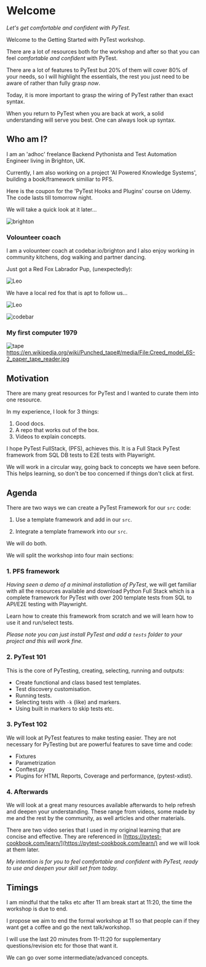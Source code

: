 # Welcome

*Let's get comfortable and confident with PyTest.*

Welcome to the Getting Started with PyTest workshop.

There are a lot of resources both for the workshop and after so that you can feel *comfortable and confident* with PyTest.

There are a lot of features to PyTest but 20% of them will cover 80% of your needs, so I will highlight the essentials, the rest you just need to be aware of rather than fully grasp *now*.

Today, it is more important to grasp the wiring of PyTest rather than exact syntax. 

When you return to PyTest when you are back at work, a solid understanding will serve you best. One can always look up syntax.

## Who am I?

I am an 'adhoc' freelance Backend Pythonista and Test Automation Engineer living in Brighton, UK.

Currently, I am also working on a project 'AI Powered Knowledge Systems', building a book/framework similiar to PFS.

Here is the coupon for the 'PyTest Hooks and Plugins' course on Udemy. The code lasts till tomorrow night.

We will take a quick look at it later...

![brighton](../images/workshop/brighton.jpg)

### Volounteer coach

I am a volounteer coach at codebar.io/brighton and I also enjoy working in community kitchens, dog walking and partner dancing.

Just got a Red Fox Labrador Pup, (unexpectedly):

![Leo](../images/workshop/leo-carrot.png)

We have a local red fox that is apt to follow us...

![Leo](../images/workshop/leo-fox.png)


![codebar](../images/workshop/codebar.png)

### My first computer 1979

![tape](../images/workshop/paper-tape.jpg)
https://en.wikipedia.org/wiki/Punched_tape#/media/File:Creed_model_6S-2_paper_tape_reader.jpg

## Motivation

There are many great resources for PyTest and I wanted to curate them into one resource.

In my experience, I look for 3 things:

1. Good docs.
2. A repo that works out of the box.
3. Videos to explain concepts.

I hope PyTest FullStack, (PFS), achieves this. It is a Full Stack PyTest framework from SQL DB tests to E2E tests with Playwright.

We will work in a circular way, going back to concepts we have seen before. This helps learning, so don't be too concerned if things don't click at first.

## Agenda

There are two ways we can create a PyTest Framework for our `src` code:

1. Use a template framework and add in our `src`.

2. Integrate a template framework into our `src`.

We will do both.

We will split the workshop into four main sections:

### 1. PFS framework

*Having seen a demo of a minimal installation of PyTest*, we will get familiar with all the resources available and download Python Full Stack which is a complete framework for PyTest with over 200 template tests from SQL to API/E2E testing with Playwright. 

Learn how to create this framework from scratch and we will learn how to use it and run/select tests.

*Please note you can just install PyTest and add a `tests` folder to your project and this will work fine.*

### 2. PyTest 101

This is the core of PyTesting, creating, selecting, running and outputs:

- Create functional and class based test templates.
- Test discovery customisation.
- Running tests.
- Selecting tests with `-k` (like) and markers.
- Using built in markers to skip tests etc.


### 3. PyTest 102

We will look at PyTest features to make testing easier. They are not necessary for PyTesting but are powerful features to save time and code:

- Fixtures
- Parametrization
- Conftest.py
- Plugins for HTML Reports, Coverage and performance, (pytest-xdist).

### 4. Afterwards

We will look at a great many resources available afterwards to help refresh and deepen your understanding. These range from videos, some made by me and the rest by the community, as well articles and other materials.

There are two video series that I used in my original learning that are concise and effective. They are referenced in [https://pytest-cookbook.com/learn/](https://pytest-cookbook.com/learn/) and we will look at them later.

*My intention is for you to feel comfortable and confident with PyTest, ready to use and deepen your skill set from today.*

## Timings

I am mindful that the talks etc after 11 am break start at 11:20, the time the workshop is due to end.

I propose we aim to end the formal workshop at 11 so that people can if they want get a coffee and go the next talk/workshop.

I will use the last 20 minutes from 11-11:20 for supplementary questions/revision etc for those that want it.

We can go over some intermediate/advanced concepts.

<br>


